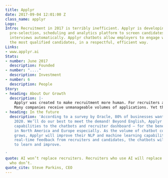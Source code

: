 ```yaml
---
title: Applyr
date: 2017-09-04 12:01:00 Z
class_name: applyr
Logo: 
Intro: Recruitment in 2017 is terribly inefficient. Applyr is developing an AI-powered
  pre-selection, scheduling and analytics platform to screen candidates and schedule
  interviews automatically. Applyr chatbots allow employers to engage with and select
  the most qualified candidates, in a respectful, efficient way.
Links:
- www.applyr.ai
Stats:
- number: June 2017
  description: Founded
- number: "...."
  description: Investment
- number: 6
  description: People
Story:
- heading: About Our Growth
  description: |-
    Applyr was created to make recruitment more human. For recruiters and for candidates. Recruiters should get to spend their time and energy on high-value activities, like sourcing and interviewing candidates. And as a candidate, applying for a job should be an enjoyable experience, even when you’re not successful. With these objectives in mind, Applyr is designing recruiter chatbots who interact with candidates on a company's careers website. They use the power of AI to radically improve the hiring process.
    Many companies receive unmanageable volumes of applications. Yet they could benefit hugely from using Applyr chatbots and the new insights they generate. Applyr offers employers a super-easy solution that they can customise to reflect their employer brand.
- heading: In the future
  description: 'According to a survey by Oracle, 80% of businesses want chatbots by
    2020. We’ll do our best to meet the demand! Beyond English, Applyr is adding multi-lingual
    capabilities to the chatbots and recruiter dashboard — for the benefit of customers
    in North America and Europe especially. As the volume of chatbot conversations
    grows, Applyr will improve their NLP and machine learning capabilities. Using
    real-time feedback from recruiters and candidates, the chatbots will never cease
    to learn and improve.

'
quote: AI won’t replace recruiters. Recruiters who use AI will replace recruiters
  who don’t.
quote_cite: Steve Parkins, CEO
---
```


